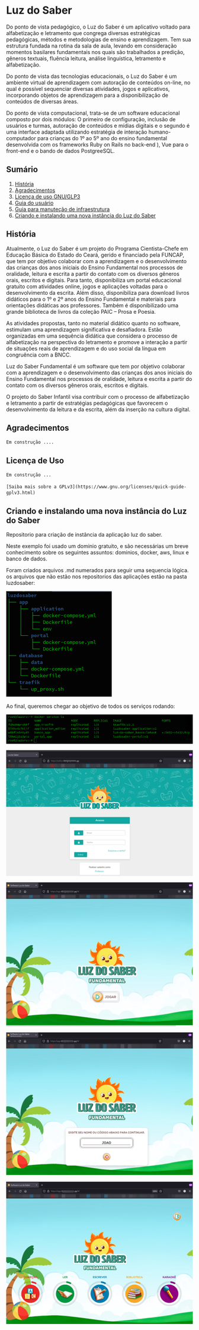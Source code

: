 # Luz do Saber

<P>
Do ponto de vista pedagógico, o Luz do Saber é um aplicativo voltado para alfabetização e letramento que congrega diversas estratégicas pedagógicas, métodos e metodologias de ensino e aprendizagem. Tem sua estrutura fundada na rotina da sala de aula, levando em consideração momentos basilares fundamentais nos quais são trabalhados a predição, gêneros textuais, fluência leitura, análise linguística, letramento e alfabetização.
</P>
<P>
Do ponto de vista das tecnologias educacionais, o Luz do Saber é um ambiente virtual de aprendizagem com autoração de conteúdos on-line, no qual é possível sequenciar diversas atividades, jogos e aplicativos, incorporando objetos de aprendizagem para a disponibilização de conteúdos de diversas áreas.
</P>
<P>
Do ponto de vista computacional, trata-se de um software educacional composto por dois módulos: O primeiro de configuração, inclusão de usuários e turmas, autoração de conteúdos e mídias digitais e o segundo é uma interface adaptada utilizando estratégia de interação humano-computador para crianças do 1º ao 5º ano do ensino fundamental desenvolvida com os frameworks Ruby on Rails no back-end ),  Vue para o front-end e o bando de dados PostgreeSQL.
</P>


## Sumário 

1. [História]()
2. [Agradecimentos]()
3. [Licença de uso GNU/GLP3]()
4. [Guia do usuário](https://github.com/desenvolvedorabc/luzdosaber/blob/main/Guia%20do%20Usu%C3%A1rio/reademe.md)
5. [Guia para manuteção de infraestrutura]()
6. [Criando e instalando uma nova instância do Luz do Saber](https://github.com/desenvolvedorabc/luzdosaber#criando-e-instalando-uma-nova-inst%C3%A2ncia-do-luz-do-saber) 


## História

<P>
Atualmente, o Luz do Saber é um projeto do Programa Cientista-Chefe em Educação Básica do Estado do Ceará, gerido e financiado pela FUNCAP, que tem por objetivo colaborar com a aprendizagem e o desenvolvimento das crianças dos anos iniciais do Ensino Fundamental nos processos de oralidade, leitura e escrita a partir do contato com os diversos gêneros orais, escritos e digitais. Para tanto, disponibiliza um portal educacional gratuito com atividades online, jogos e aplicações voltadas para o desenvolvimento da escrita. Além disso, disponibiliza para download livros didáticos para o 1º e 2º anos do Ensino Fundamental e materiais para orientações didáticas aos professores. Também é disponibilizado uma grande biblioteca de livros da coleção PAIC – Prosa e Poesia.
</P>

<P>
As atividades propostas, tanto no material didático quanto no software, estimulam uma aprendizagem significativa e desafiadora. Estão organizadas em uma sequência didática que considera o processo de alfabetização na perspectiva do letramento e promove a interação a partir de situações reais de aprendizagem e do uso social da língua em congruência com a BNCC.
</P>
<P>
Luz do Saber Fundamental é um software que tem por objetivo colaborar com a aprendizagem e o desenvolvimento das crianças dos anos iniciais do Ensino Fundamental nos processos de oralidade, leitura e escrita a partir do contato com os diversos gêneros orais, escritos e digitais.
</P>
<P>
O projeto do Saber Infantil visa contribuir com o processo de alfabetização e letramento a partir de estratégias pedagógicas que favorecem o desenvolvimento da leitura e da escrita, além da inserção na cultura digital.
</P>


## Agradecimentos

    Em construção ....

## Licença de Uso

    Em construção ...

    [Saiba mais sobre a GPLv3](https://www.gnu.org/licenses/quick-guide-gplv3.html)



## Criando e instalando uma nova instância do Luz do Saber

Repositorio para criação de instância da aplicação luz do saber. 

Neste exemplo foi usado um dominio gratuito, e são necessárias um breve conhecimento sobre os seguintes assuntos: dominios, docker, aws, linux e banco de dados.

Foram criados arquivos .md numerados para seguir uma sequencia lógica. os arquivos que não estão nos repositorios das aplicações estão na pasta luzdosaber:

![tree-full](imagens/arvore-full.png)

Ao final, queremos chegar ao objetivo de todos os serviços rodando:

![services](imagens/services.png)

![editor](imagens/editor.png)

![app1](imagens/app1.png)

![app2](imagens/app2.png)

![app3](imagens/app3.png)
